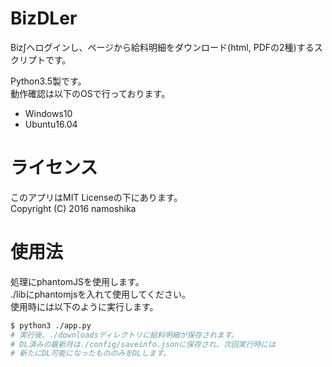 # BizDLer
Biz∫へログインし、ページから給料明細をダウンロード(html, PDFの2種)するスクリプトです。  

Python3.5製です。  
動作確認は以下のOSで行っております。
* Windows10
* Ubuntu16.04

# ライセンス
このアプリはMIT Licenseの下にあります。  
Copyright (C) 2016 namoshika

# 使用法
処理にphantomJSを使用します。  
./libにphantomjsを入れて使用してください。  
使用時には以下のように実行します。

```sh
$ python3 ./app.py
# 実行後、./downloadsディレクトリに給料明細が保存されます。
# DL済みの最新月は./config/saveinfo.jsonに保存され、次回実行時には
# 新たにDL可能になったもののみをDLします。
```